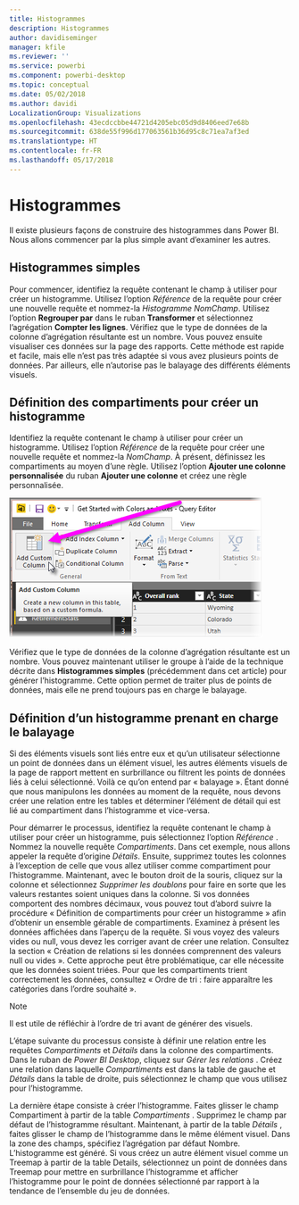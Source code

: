 ```yaml
---
title: Histogrammes
description: Histogrammes
author: davidiseminger
manager: kfile
ms.reviewer: ''
ms.service: powerbi
ms.component: powerbi-desktop
ms.topic: conceptual
ms.date: 05/02/2018
ms.author: davidi
LocalizationGroup: Visualizations
ms.openlocfilehash: 43ecdccbbe44721d4205ebc05d9d8406eed7e68b
ms.sourcegitcommit: 638de55f996d177063561b36d95c8c71ea7af3ed
ms.translationtype: HT
ms.contentlocale: fr-FR
ms.lasthandoff: 05/17/2018
---
```

# <a name="histograms"></a>Histogrammes
Il existe plusieurs façons de construire des histogrammes dans Power BI. Nous allons commencer par la plus simple avant d’examiner les autres.

## <a name="simple-histograms"></a>Histogrammes simples
Pour commencer, identifiez la requête contenant le champ à utiliser pour créer un histogramme.  Utilisez l’option *Référence* de la requête pour créer une nouvelle requête et nommez-la *Histogramme NomChamp*. Utilisez l’option **Regrouper par** dans le ruban **Transformer** et sélectionnez l’agrégation **Compter les lignes**. Vérifiez que le type de données de la colonne d’agrégation résultante est un nombre. Vous pouvez ensuite visualiser ces données sur la page des rapports. Cette méthode est rapide et facile, mais elle n’est pas très adaptée si vous avez plusieurs points de données. Par ailleurs, elle n’autorise pas le balayage des différents éléments visuels.

## <a name="defining-buckets-to-build-a-histogram"></a>Définition des compartiments pour créer un histogramme
Identifiez la requête contenant le champ à utiliser pour créer un histogramme. Utilisez l’option *Référence* de la requête pour créer une nouvelle requête et nommez-la *NomChamp*.  À présent, définissez les compartiments au moyen d’une règle. Utilisez l’option **Ajouter une colonne personnalisée** du ruban **Ajouter une colonne** et créez une règle personnalisée.

![](media/service-histograms/powerbi-service-histograms_1.png)

Vérifiez que le type de données de la colonne d’agrégation résultante est un nombre. Vous pouvez maintenant utiliser le groupe à l’aide de la technique décrite dans **Histogrammes simples** (précédemment dans cet article) pour générer l’histogramme. Cette option permet de traiter plus de points de données, mais elle ne prend toujours pas en charge le balayage.

## <a name="defining-a-histogram-that-supports-brushing"></a>Définition d’un histogramme prenant en charge le balayage
Si des éléments visuels sont liés entre eux et qu’un utilisateur sélectionne un point de données dans un élément visuel, les autres éléments visuels de la page de rapport mettent en surbrillance ou filtrent les points de données liés à celui sélectionné. Voilà ce qu’on entend par « balayage ».  Étant donné que nous manipulons les données au moment de la requête, nous devons créer une relation entre les tables et déterminer l’élément de détail qui est lié au compartiment dans l’histogramme et vice-versa.

Pour démarrer le processus, identifiez la requête contenant le champ à utiliser pour créer un histogramme, puis sélectionnez l’option *Référence* .  Nommez la nouvelle requête *Compartiments*.  Dans cet exemple, nous allons appeler la requête d’origine *Détails*.  Ensuite, supprimez toutes les colonnes à l’exception de celle que vous allez utiliser comme compartiment pour l’histogramme.  Maintenant, avec le bouton droit de la souris, cliquez sur la colonne et sélectionnez *Supprimer les doublons* pour faire en sorte que les valeurs restantes soient uniques dans la colonne. Si vos données comportent des nombres décimaux, vous pouvez tout d’abord suivre la procédure « Définition de compartiments pour créer un histogramme » afin d’obtenir un ensemble gérable de compartiments.  Examinez à présent les données affichées dans l’aperçu de la requête. Si vous voyez des valeurs vides ou null, vous devez les corriger avant de créer une relation. Consultez la section « Création de relations si les données comprennent des valeurs null ou vides ». Cette approche peut être problématique, car elle nécessite que les données soient triées. Pour que les compartiments trient correctement les données, consultez « Ordre de tri : faire apparaître les catégories dans l’ordre souhaité ». 

> [!NOTE]
> Il est utile de réfléchir à l’ordre de tri avant de générer des visuels.   
> 
> 

L’étape suivante du processus consiste à définir une relation entre les requêtes *Compartiments* et *Détails* dans la colonne des compartiments.  Dans le ruban de *Power BI Desktop*, cliquez sur *Gérer les relations* .  Créez une relation dans laquelle *Compartiments* est dans la table de gauche et *Détails* dans la table de droite, puis sélectionnez le champ que vous utilisez pour l’histogramme. 

La dernière étape consiste à créer l’histogramme. Faites glisser le champ Compartiment à partir de la table *Compartiments* . Supprimez le champ par défaut de l’histogramme résultant.  Maintenant, à partir de la table *Détails* , faites glisser le champ de l’histogramme dans le même élément visuel. Dans la zone des champs, spécifiez l’agrégation par défaut Nombre. L’histogramme est généré. Si vous créez un autre élément visuel comme un Treemap à partir de la table Details, sélectionnez un point de données dans Treemap pour mettre en surbrillance l’histogramme et afficher l’histogramme pour le point de données sélectionné par rapport à la tendance de l’ensemble du jeu de données.

